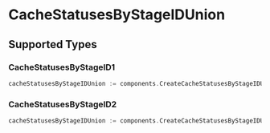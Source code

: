 # CacheStatusesByStageIDUnion


## Supported Types

### CacheStatusesByStageID1

```go
cacheStatusesByStageIDUnion := components.CreateCacheStatusesByStageIDUnionCacheStatusesByStageID1(components.CacheStatusesByStageID1{/* values here */})
```

### CacheStatusesByStageID2

```go
cacheStatusesByStageIDUnion := components.CreateCacheStatusesByStageIDUnionCacheStatusesByStageID2(components.CacheStatusesByStageID2{/* values here */})
```

